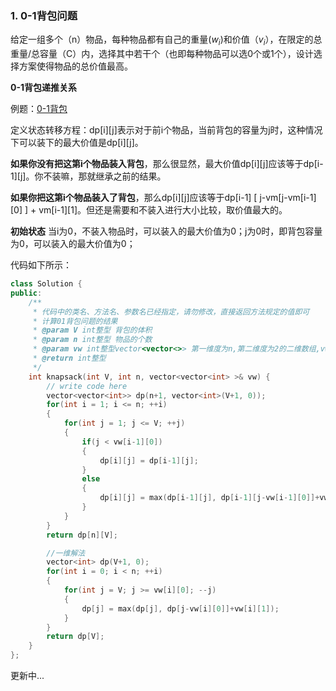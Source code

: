 ### 1. 0-1背包问题
给定一组多个（n）物品，每种物品都有自己的重量($w_i$)和价值（$v_i$），在限定的总重量/总容量（C）内，选择其中若干个（也即每种物品可以选0个或1个），设计选择方案使得物品的总价值最高。

**0-1背包递推关系**

例题：[0-1背包](https://www.nowcoder.com/practice/2820ea076d144b30806e72de5e5d4bbf?tpId=190&&tqId=38201&rp=1&ru=/activity/oj&qru=/ta/job-code-high-rd/question-ranking)

定义状态转移方程：dp[i][j]表示对于前i个物品，当前背包的容量为j时，这种情况下可以装下的最大价值是dp[i][j]。

**如果你没有把这第i个物品装入背包**，那么很显然，最大价值dp[i][j]应该等于dp[i-1][j]。你不装嘛，那就继承之前的结果。

**如果你把这第i个物品装入了背包**，那么dp[i][j]应该等于dp[i-1] [ j-vm[j-vm[i-1][0] ] + vm[i-1][1]。但还是需要和不装入进行大小比较，取价值最大的。

**初始状态**
当i为0，不装入物品时，可以装入的最大价值为0；j为0时，即背包容量为0，可以装入的最大价值为0；

代码如下所示：
```c++
class Solution {
public:
    /**
     * 代码中的类名、方法名、参数名已经指定，请勿修改，直接返回方法规定的值即可
     * 计算01背包问题的结果
     * @param V int整型 背包的体积
     * @param n int整型 物品的个数
     * @param vw int整型vector<vector<>> 第一维度为n,第二维度为2的二维数组,vw[i][0],vw[i][1]分别描述i+1个物品的vi,wi
     * @return int整型
     */
    int knapsack(int V, int n, vector<vector<int> >& vw) {
        // write code here
        vector<vector<int>> dp(n+1, vector<int>(V+1, 0));
        for(int i = 1; i <= n; ++i)
        {
            for(int j = 1; j <= V; ++j)
            {
                if(j < vw[i-1][0])
                {
                    dp[i][j] = dp[i-1][j];
                }
                else
                {
                    dp[i][j] = max(dp[i-1][j], dp[i-1][j-vw[i-1][0]]+vw[i-1][1]);
                }
            }
        }
        return dp[n][V];

        //一维解法
        vector<int> dp(V+1, 0);
        for(int i = 0; i < n; ++i)
        {
            for(int j = V; j >= vw[i][0]; --j)
            {
                dp[j] = max(dp[j], dp[j-vw[i][0]]+vw[i][1]);
            }
        }
        return dp[V];
    }
};
```

更新中...